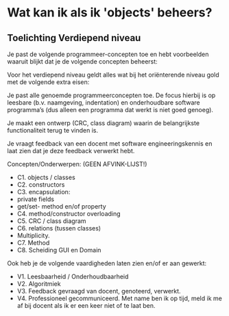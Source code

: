 # Wat kan ik als ik 'objects' beheers?

## Toelichting Verdiepend niveau

Je past de volgende programmeer-concepten toe en hebt voorbeelden waaruit blijkt dat je de volgende concepten beheerst:

Voor het verdiepend niveau geldt alles wat bij het oriënterende niveau gold met de volgende extra eisen:

Je past alle genoemde programmeerconcepten toe. De focus hierbij is op leesbare (b.v. naamgeving, indentation) en onderhoudbare software programma’s (dus alleen een programma dat werkt is niet goed genoeg).

Je maakt een ontwerp (CRC, class diagram) waarin de belangrijkste functionaliteit terug te vinden is.

Je vraagt feedback van een docent met software engineeringskennis en laat zien dat je deze feedback verwerkt hebt.

Concepten/Onderwerpen:
(GEEN AFVINK-LIJST!)

+ C1. objects / classes
+ C2. constructors
+ C3. encapsulation:
 + private fields
 + get/set- method en/of property
+ C4. method/constructor overloading
+ C5. CRC / class diagram
+ C6. relations (tussen classes)
 + Multiplicity.
+ C7. Method
+ C8. Scheiding GUI en Domain

Ook heb je de volgende vaardigheden laten zien en/of er aan gewerkt:
+ V1. Leesbaarheid / Onderhoudbaarheid
+ V2. Algoritmiek
+ V3. Feedback gevraagd van docent, genoteerd, verwerkt.
+ V4. Professioneel gecommuniceerd. Met name ben ik op tijd, meld ik me af bij docent als ik er een keer niet of te laat ben.  
